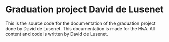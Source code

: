 # Graduation project David de Lusenet

This is the source code for the documentation of the graduation project done by David de Lusenet. This documentation is made for the HvA. All content and code is written by David de Lusenet.
